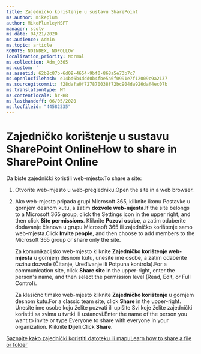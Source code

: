 ```yaml
---
title: Zajedničko korištenje u sustavu SharePoint
ms.author: mikeplum
author: MikePlumleyMSFT
manager: scotv
ms.date: 04/21/2020
ms.audience: Admin
ms.topic: article
ROBOTS: NOINDEX, NOFOLLOW
localization_priority: Normal
ms.collection: Adm_O365
ms.custom: ''
ms.assetid: 62b2c87b-6d09-4654-9bf0-868a5e73b7c7
ms.openlocfilehash: e14bd6b4ddd0b4fbe5a6f0991e7f12009c9a2137
ms.sourcegitcommit: f28dafa0f727870038f72bc904da926daf4ec07b
ms.translationtype: MT
ms.contentlocale: hr-HR
ms.lasthandoff: 06/05/2020
ms.locfileid: "44582335"
---
```

# <a name="how-to-share-in-sharepoint-online"></a><span data-ttu-id="2bfb4-102">Zajedničko korištenje u sustavu SharePoint Online</span><span class="sxs-lookup"><span data-stu-id="2bfb4-102">How to share in SharePoint Online</span></span>

<span data-ttu-id="2bfb4-103">Da biste zajednički koristili web-mjesto:</span><span class="sxs-lookup"><span data-stu-id="2bfb4-103">To share a site:</span></span>
  
1. <span data-ttu-id="2bfb4-104">Otvorite web-mjesto u web-pregledniku.</span><span class="sxs-lookup"><span data-stu-id="2bfb4-104">Open the site in a web browser.</span></span>
    
2. <span data-ttu-id="2bfb4-105">Ako web-mjesto pripada grupi Microsoft 365, kliknite ikonu Postavke u gornjem desnom kutu, a zatim **dozvole web-mjesta**.</span><span class="sxs-lookup"><span data-stu-id="2bfb4-105">If the site belongs to a Microsoft 365 group, click the Settings icon in the upper right, and then click **Site permissions**.</span></span> <span data-ttu-id="2bfb4-106">Kliknite **Pozovi osobe**, a zatim odaberite dodavanje članova u grupu Microsoft 365 ili zajedničko korištenje samo web-mjesta.</span><span class="sxs-lookup"><span data-stu-id="2bfb4-106">Click **Invite people**, and then choose to add members to the Microsoft 365 group or share only the site.</span></span> 
    
    <span data-ttu-id="2bfb4-107">Za komunikacijsko web-mjesto kliknite **Zajedničko korištenje web-mjesta** u gornjem desnom kutu, unesite ime osobe, a zatim odaberite razinu dozvole (Čitanje, Uređivanje ili Potpuna kontrola).</span><span class="sxs-lookup"><span data-stu-id="2bfb4-107">For a communication site, click **Share site** in the upper-right, enter the person's name, and then select the permission level (Read, Edit, or Full Control).</span></span> 
    
    <span data-ttu-id="2bfb4-108">Za klasično timsko web-mjesto kliknite **Zajedničko korištenje** u gornjem desnom kutu.</span><span class="sxs-lookup"><span data-stu-id="2bfb4-108">For a classic team site, click **Share** in the upper-right.</span></span> <span data-ttu-id="2bfb4-109">Unesite ime osobe koju želite pozvati ili upišite Svi koje želite zajednički koristiti sa svima u tvrtki ili ustanovi.</span><span class="sxs-lookup"><span data-stu-id="2bfb4-109">Enter the name of the person you want to invite or type Everyone to share with everyone in your organization.</span></span> <span data-ttu-id="2bfb4-110">Kliknite **Dijeli**.</span><span class="sxs-lookup"><span data-stu-id="2bfb4-110">Click **Share**.</span></span>
    
[<span data-ttu-id="2bfb4-111">Saznajte kako zajednički koristiti datoteku ili mapu</span><span class="sxs-lookup"><span data-stu-id="2bfb4-111">Learn how to share a file or folder</span></span>](https://go.microsoft.com/fwlink/?linkid=511430)
  

